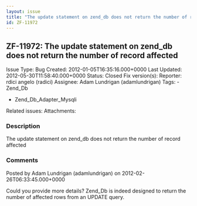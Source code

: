```yaml
---
layout: issue
title: "The update statement on zend_db does not return the number of record affected"
id: ZF-11972
---
```


ZF-11972: The update statement on zend\_db does not return the number of record affected
----------------------------------------------------------------------------------------

 Issue Type: Bug Created: 2012-01-05T16:35:16.000+0000 Last Updated: 2012-05-30T11:58:40.000+0000 Status: Closed Fix version(s): 
 Reporter:  rdici angelo (radici)  Assignee:  Adam Lundrigan (adamlundrigan)  Tags: - Zend\_Db
- Zend\_Db\_Adapter\_Mysqli
 
 Related issues: 
 Attachments: 
### Description

The update statement on zend\_db does not return the number of record affected

 

 

### Comments

Posted by Adam Lundrigan (adamlundrigan) on 2012-02-26T06:33:45.000+0000

Could you provide more details? Zend\_Db is indeed designed to return the number of affected rows from an UPDATE query.

 

 